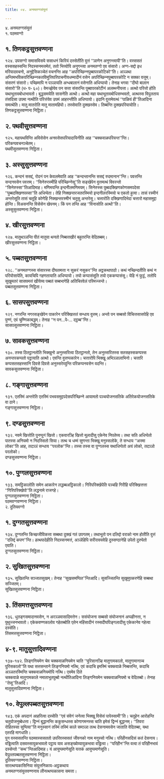```yaml
---
title: ०४. अनमतग्गसंयुत्तं

---
```

४. अनमतग्गसंयुत्तं  
१. पठमवग्गो  


## १. तिणकट्ठसुत्तवण्णना

१२४. उपसग्गो समासविसये ससाधनं किरियं दस्सेतीति वुत्तं ‘‘ञाणेन अनुगन्त्वापी’’ति। वस्ससतं वस्ससहस्सन्ति निदस्सनमत्तमेतं, ततो भिय्योपि अनुगन्त्वा अनमतग्गो एव संसारो। अग्ग-सद्दो इध मरियादवचनो, अनुद्देसिकञ्‍चेतं वचनन्ति आह ‘‘अपरिच्छिन्‍नपुब्बापरकोटिको’’ति। अञ्‍ञथा अन्तिमभविकपरिच्छिन्‍नकतविमुत्तिपरिपाचनीयधम्मादीनं वसेन अपरिच्छिन्‍नपुब्बापरकोटि न सक्‍का वत्तुम्। संसरणं संसारो। पच्छिमापि न पञ्‍ञायति अन्धबालानं वसेनाति अधिप्पायो। तेनाह भगवा ‘‘दीघो बालान संसारो’’ति (ध॰ प॰ ६०)। वेमज्झेयेव पन सत्ता संसरन्ति पुब्बापरकोटीनं अलब्भनीयत्ता। अत्थो परित्तो होति यथाभूतावबोधाभावतो। बुद्धसमयेति सासनेति अत्थो। अत्थो महा यथाभूतावबोधिसम्भवतो, अत्थस्स विपुलताय तंसदिसा उपमा नत्थीति परित्तंयेव उपमं आहरन्तीति अधिप्पायो। इदानि वुत्तमेवत्थं ‘‘पाळियं ही’’तिआदिना समत्थेति। मातु मातरोति मातु मातामहियो। तस्सेवाति दुक्खस्सेव। तिब्बन्ति दुक्खपरियायोति।  
तिणकट्ठसुत्तवण्णना निट्ठिता।  


## २. पथवीसुत्तवण्णना

१२५. महापथविन्ति अविसेसेन अनवसेसपरियादायिनीति आह ‘‘चक्‍कवाळपरियन्त’’न्ति। परिकप्पवचनञ्‍चेतम्।  
पथवीसुत्तवण्णना निट्ठिता।  


## ३. अस्सुसुत्तवण्णना

१२६. कन्दनं ससद्दं, रोदनं पन केवलमेवाति आह ‘‘कन्दन्तानन्ति ससद्दं रुदमानान’’न्ति। पवत्तन्ति सन्दनवसेन पवत्तम्। ‘‘सिनेरुरस्मीहि परिच्छिन्‍नेसू’’ति सङ्खेपेन वुत्तमत्थं विवरन्तो ‘‘सिनेरुस्सा’’तिआदिमाह। मणिमयन्ति इन्दनीलमणिमयम्। सिनेरुस्स पुब्बदक्खिणकोणसमपदेसा ‘‘पुब्बदक्खिणपस्सा’’ति अधिप्पेता। तेहि निक्खन्तरजतरस्मियो इन्दनीलरस्मियो च एकतो हुत्वा। तासं रस्मीनं अन्तरेसूति तासं चतूहि कोणेहि निक्खन्तरस्मीनं चतूसु अन्तरेसु। चत्तारोति दक्खिणादिभेदा चत्तारो महासमुद्दा होन्ति। विअसनन्ति विसेसेन खेपनम्। किं पन तन्ति आह ‘‘विनासोति अत्थो’’ति।  
अस्सुसुत्तवण्णना निट्ठिता।  


## ४. खीरसुत्तवण्णना

१२७. मातुथञ्‍ञन्ति पीतं मातुया थनतो निब्बत्तखीरं बहुतरन्ति वेदितब्बम्।  
खीरसुत्तवण्णना निट्ठिता।  


## ५. पब्बतसुत्तवण्णना

१२८. ‘‘अनमतग्गस्स संसारस्स दीघतमत्ता न सुकरं नसुकर’’न्ति अट्ठकथापाठो। कथं नच्छिन्दतीति कथं न परियोसापेति, कायचिपि गहणतायाति अधिप्पायो। तयो कप्पासंसूति तयो एककप्पासंसू। येहि नं फुट्ठं, ततोपि सुखुमतरं सासपमत्तं खीयेय्य पब्बतं सब्बभागेहि अतिचिरवेलं परिमज्‍जन्ते।  
पब्बतसुत्तवण्णना निट्ठिता।  


## ६. सासपसुत्तवण्णना

१२९. नगरन्ति नगरसङ्खेपेन पाकारेन परिक्खित्ततं सन्धाय वुत्तम्। अन्तो पन सब्बसो विचित्तसासपेहि एव पुण्णं, एवं चुण्णिकाबद्धम्। तेनाह ‘‘न पन…पे॰… दट्ठब्ब’’न्ति।  
सासपसुत्तवण्णना निट्ठिता।  


## ७. सावकसुत्तवण्णना

१३०. तस्स ठितट्ठानतोति भिक्खुनो अनुस्सरित्वा ठितट्ठानतो, तेन अनुस्सरितस्स सतसहस्सकप्पस्स अनन्तरकप्पतो पट्ठायाति अत्थो। एवन्ति वुत्तप्पकारेन। चत्तारोपि भिक्खू अभिञ्‍ञालाभिनो। चत्तारि कप्पसतसहस्सानि दिवसे दिवसे अनुस्सरेय्युन्ति परिकप्पनवसेन वदन्ति।  
सावकसुत्तवण्णना निट्ठिता।  


## ८. गङ्गासुत्तवण्णना

१३१. एतस्मिं अन्तरेति एतस्मिं पभवसमुद्दपदेसपरिच्छिन्‍ने आयामतो पञ्‍चयोजनसतिके अतिरेकयोजनसतिके वा ठाने।  
गङ्गासुत्तवण्णना निट्ठिता।  


## ९. दण्डसुत्तवण्णना

१३२. नवमे खित्तोति पुनप्पुनं खित्तो। एकवारञ्हि खित्तो मूलादीसु एकेनेव निपतेय्य। तथा सति अधिप्पेतो पातस्स अनियमो न निदस्सितो सिया। तत्थ च धम्मं सुणन्ता भिक्खू मनुस्सलोके, ते सन्धाय ‘‘अस्मा लोका’’ति आह, तदञ्‍ञं सन्धाय ‘‘परलोक’’न्ति। तस्स तस्स वा पुग्गलस्स यथाधिप्पेतो अयं लोको, तदञ्‍ञो परलोको।  
दण्डसुत्तवण्णना निट्ठिता।  


## १०. पुग्गलसुत्तवण्णना

१३३. समट्ठिकालोति समेन आकारेन लद्धब्बअट्ठिकालो। गिरिपरिक्खेपेति पञ्‍चहि गिरीहि परिक्खित्तत्ता ‘‘गिरिपरिक्खेपो’’ति लद्धनामे राजगहे।  
पुग्गलसुत्तवण्णना निट्ठिता।  
पठमवग्गवण्णना निट्ठिता।  
२. दुतियवग्गो  


## १. दुग्गतसुत्तवण्णना

१३४. दुग्गतन्ति किच्छजीविकत्ता सब्बथा दुक्खं गतं उपगतम्। तथाभूतो पन दलिद्दो वराको नाम होतीति वुत्तं ‘‘दलिद्दं कपण’’न्ति। हत्थपादेहीति निदस्सनमत्तं, अञ्‍ञेहिपि सरीरावयवेहि दुस्सण्ठानेहि उपेतो दुरुपेतो एवाति।  
दुग्गतसुत्तवण्णना निट्ठिता।  


## २. सुखितसुत्तवण्णना

१३५. सुखितन्ति सञ्‍जातसुखम्। तेनाह ‘‘सुखसमप्पित’’न्तिआदि। सुसज्‍जितन्ति सुखुमुपकरणेहि सब्बथा सज्‍जितम्।  
सुखितसुत्तवण्णना निट्ठिता।  


## ३. तिंसमत्तसुत्तवण्णना

१३६. धुतङ्गसमादानवसेन, न अरञ्‍ञवासादिमत्तेन। ससंयोजना सब्बसो संयोजनानं अप्पहीनत्ता, न पुथुज्‍जनभावतो। एकेकवण्णकालोव गहेतब्बोति एतेन महिंसादीनं रस्सदीघपिङ्गलादीसु एकेकानेव गहेत्वा दस्सेति।  
तिंसमत्तसुत्तवण्णना निट्ठिता।  


## ४-९. मातुसुत्तादिवण्णना

१३७-१४२. लिङ्गनियमेन चेव चक्‍कवाळनियमेन चाति ‘‘पुरिसानञ्हि मातुगामकालो, मातुगामानञ्‍च पुरिसकालो’’ति यथा सत्तसन्ताने लिङ्गनियमो नत्थि, एवं कदाचि इमस्मिं चक्‍कवाळे निब्बत्तन्ति, कदाचि अञ्‍ञतरस्मिन्ति चक्‍कवाळनियमोपि नत्थि। एवमेव ठिते  
चक्‍कवाळे मातुगामकाले नमाताभूतपुब्बो नत्थीतिआदिना लिङ्गनियमेन चक्‍कवाळनियमो च वेदितब्बो। तेनाह ‘‘तेसू’’तिआदि।  
मातुसुत्तादिवण्णना निट्ठिता।  


## १०. वेपुल्‍लपब्बतसुत्तवण्णना

१४३. एकं अपदानं आहरित्वा दस्सेति ‘‘एवं संवेगं जनेत्वा भिक्खू विसेसं पापेस्सामी’’ति। चतूहेन आरोहन्ति चतुयोजनुब्बेधत्ता। द्विन्‍नं बुद्धानन्ति ककुसन्धस्स कोणागमनस्स चाति इमेसं द्विन्‍नं बुद्धानम्। ‘‘तिवरा रोहितस्सा सुप्पिया’’ति मनुस्सानं तस्मिं तस्मिं काले समञ्‍ञा तत्थ देसनामवसेन जाताति वेदितब्बा, यथा एतरहि मागधाति।  
पुन वस्ससतन्ति पठमवस्ससततो उपरिवस्ससतं जीवनको नाम मनुस्सो नत्थि। परिहीनसदिसं कतं देसनाय। वड्ढित्वाति दसवस्सायुकभावतो पट्ठाय याव असङ्ख्येय्यायुकभावा वड्ढित्वा। ‘‘परिहीन’’न्ति वत्वा तं परिहीनभावं दस्सेन्तो ‘‘कथ’’न्तिआदिमाह। यं आयुप्पमाणेसूति यत्तकं आयुप्पमाणेसूति।  
वेपुल्‍लपब्बतसुत्तवण्णना निट्ठिता।  
दुतियवग्गवण्णना निट्ठिता।  
सारत्थप्पकासिनिया संयुत्तनिकाय-अट्ठकथाय  
अनमतग्गसंयुत्तवण्णनाय लीनत्थप्पकासना समत्ता।  